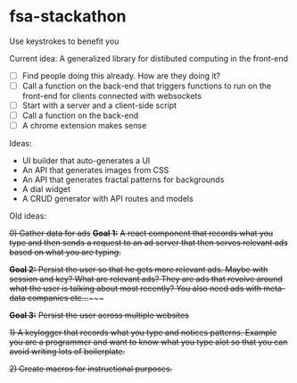 # fsa-stackathon

Use keystrokes to benefit you

Current idea: A generalized library for distibuted computing in the front-end

- [ ] Find people doing this already. How are they doing it?
- [ ] Call a function on the back-end that triggers functions to run on the front-end for clients connected with websockets
- [ ] Start with a server and a client-side script
- [ ] Call a function on the back-end
- [ ] A chrome extension makes sense

Ideas:

- UI builder that auto-generates a UI
- An API that generates images from CSS
- An API that generates fractal patterns for backgrounds
- A dial widget
- A CRUD generator with API routes and models

Old ideas:

~~0) Gather data for ads~~
~~**Goal 1:**~~
~~A react component that records what you type and then sends a request to an ad server
that then serves relevant ads based on what you are typing.~~

~~**Goal 2:**
Persist the user so that he gets more relevant ads. Maybe with session and key?
What are relevant ads? They are ads that revolve around what the user is talking about most recently? You also need ads with meta-data companies etc...~~~~~

~~**Goal 3:**~~
~~Persist the user across multiple websites~~

~~1) A keylogger that records what you type and notices patterns. Example you are a programmer and want to know what
you type alot so that you can avoid writing lots of boilerplate.~~

~~2) Create macros for instructional purposes.~~

